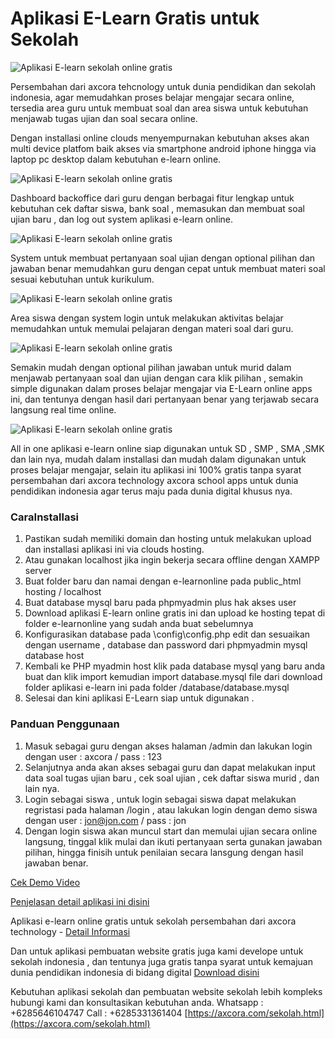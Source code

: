 # Aplikasi E-Learn Gratis untuk Sekolah

![Aplikasi E-learn sekolah online gratis](https://2.bp.blogspot.com/-qMv0G3yldTk/XS9kKKfMbgI/AAAAAAAABP8/nE-r8B1kujolP2u-Awwr3Pi2jFXggUrlQCK4BGAYYCw/s600/axcora%2Bdesign%2Bpembuatan%2Bwebsite%2Bblogspot%2Btemplate.gif)

Persembahan dari axcora tehcnology untuk dunia pendidikan dan sekolah indonesia, agar memudahkan proses belajar mengajar secara online, tersedia area guru untuk membuat soal dan area siswa untuk kebutuhan menjawab tugas ujian dan soal secara online.

Dengan installasi online clouds menyempurnakan kebutuhan akses akan multi device platfom baik akses via smartphone android iphone hingga via laptop pc desktop dalam kebutuhan e-learn online.

![Aplikasi E-learn sekolah online gratis](https://a.fsdn.com/con/app/proj/aplikasi-e-learn-online-gratis/screenshots/aplikasi%20elarning%20online%20gratis%20download.png/max/max/1)

Dashboard backoffice dari guru dengan berbagai fitur lengkap untuk kebutuhan cek daftar siswa, bank soal , memasukan dan membuat soal ujian baru , dan log out system aplikasi e-learn online.

![Aplikasi E-learn sekolah online gratis](https://a.fsdn.com/con/app/proj/aplikasi-e-learn-online-gratis/screenshots/aplikasi%20elarning%20online%20gratis%20download.jpg/max/max/1)

System untuk membuat pertanyaan soal ujian dengan optional pilihan dan jawaban benar memudahkan guru dengan cepat untuk membuat materi soal sesuai kebutuhan untuk kurikulum.

![Aplikasi E-learn sekolah online gratis](https://a.fsdn.com/con/app/proj/aplikasi-e-learn-online-gratis/screenshots/aplikasi%20elarning%20sekolah%20online%20gratis%20download.png/max/max/1)

Area siswa dengan system login untuk melakukan aktivitas belajar memudahkan untuk memulai pelajaran dengan materi soal dari guru.

![Aplikasi E-learn sekolah online gratis](https://a.fsdn.com/con/app/proj/aplikasi-e-learn-online-gratis/screenshots/aplikasi%20elarning%20sekolah%20online%20gratis%20download.jpg/max/max/1)

Semakin mudah dengan optional pilihan jawaban untuk murid dalam menjawab pertanyaan soal dan ujian dengan cara klik pilihan , semakin simple digunakan dalam proses belajar mengajar via E-Learn online apps ini, dan tentunya dengan hasil dari pertanyaan benar yang terjawab secara langsung real time online.

![Aplikasi E-learn sekolah online gratis](https://a.fsdn.com/con/app/proj/aplikasi-e-learn-online-gratis/screenshots/aplikasi%20elarning%20sekolah%20sd%20smp%20sma%20online%20gratis%20download.jpg/max/max/1)

All in one aplikasi e-learn online siap digunakan untuk SD , SMP , SMA ,SMK dan lain nya, mudah dalam installasi dan mudah dalam digunakan untuk proses belajar mengajar, selain itu aplikasi ini 100% gratis tanpa syarat persembahan dari axcora technology axcora school apps untuk dunia pendidikan indonesia agar terus maju pada dunia digital khusus nya.

### CaraInstallasi
1. Pastikan sudah memiliki domain dan hosting untuk melakukan upload dan installasi aplikasi ini via clouds hosting.
2. Atau gunakan localhost jika ingin bekerja secara offline dengan XAMPP server
3. Buat folder baru dan namai dengan e-learnonline pada public_html hosting / localhost
4. Buat database mysql baru pada phpmyadmin plus hak akses user
5. Download aplikasi E-learn online gratis ini dan upload ke hosting tepat di folder e-learnonline yang sudah anda buat sebelumnya
6. Konfigurasikan database pada \config\config.php edit dan sesuaikan dengan username , database dan password dari phpmyadmin mysql database host
7. Kembali ke PHP myadmin host klik pada database mysql yang baru anda buat dan klik import kemudian import database.mysql file dari download folder aplikasi e-learn ini pada folder /database/database.mysql
8. Selesai dan kini aplikasi E-Learn siap untuk digunakan .

### Panduan Penggunaan
1. Masuk sebagai guru dengan akses halaman /admin dan lakukan login dengan user : axcora / pass : 123
2. Selanjutnya anda akan akses sebagai guru dan dapat melakukan input data soal tugas ujian baru , cek soal ujian , cek daftar siswa murid , dan lain nya.
3. Login sebagai siswa , untuk login sebagai siswa dapat melakukan regristasi pada halaman /login , atau lakukan login dengan demo siswa dengan user : jon@jon.com / pass : jon
4. Dengan login siswa akan muncul start dan memulai ujian secara online langsung, tinggal klik mulai dan ikuti pertanyaan serta gunakan jawaban pilihan, hingga finisih untuk penilaian secara lansgung dengan hasil jawaban benar.

[Cek Demo Video](https://www.youtube.com/watch?v=IaSXNoT_oSQ)

[Penjelasan detail aplikasi ini disini](https://axcora.com/e-learndownload/)

Aplikasi e-learn online gratis untuk sekolah persembahan dari axcora technology - [Detail Informasi](https://axcora.com/sekolah.html)

Dan untuk aplikasi pembuatan website gratis juga kami develope untuk sekolah indonesia , dan tentunya juga gratis tanpa syarat untuk kemajuan dunia pendidikan indonesia di bidang digital [Download disini](https://github.com/mesinkasir/aplikasipembuatanwebsitesekolahgratis)

Kebutuhan aplikasi sekolah dan pembuatan website sekolah lebih kompleks hubungi kami dan konsultasikan kebutuhan anda.
Whatsapp : +6285646104747
Call : +6285331361404
[https://axcora.com/sekolah.html](https://axcora.com/sekolah.html)